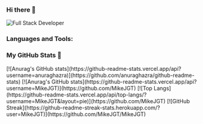 ### Hi there 👋

<!--
**MikeJGT/MikeJGT** is a ✨ _special_ ✨ repository because its `README.md` (this file) appears on your GitHub profile.

Here are some ideas to get you started:

- 🔭 I’m currently working on ...
- 🌱 I’m currently learning ...
- 👯 I’m looking to collaborate on ...
- 🤔 I’m looking for help with ...
- 💬 Ask me about ...
- 📫 How to reach me: ...
- 😄 Pronouns: ...
- ⚡ Fun fact: ...
-->
<!--Header image:-->
![Full Stack Developer](https://github.com/MikeJGT/MikeJGT/banner.png)


<!--Lenguajes -->
<h3 align="left">Languages and Tools:</h3>



<h3 align="left"> My GitHub Stats 🔭</h3>
[![Anurag's GitHub stats](https://github-readme-stats.vercel.app/api?username=anuraghazra)](https://github.com/anuraghazra/github-readme-stats)
<!--Estadísticas con letra -->
[![Anurag's GitHub stats](https://github-readme-stats.vercel.app/api?username=MikeJGT)](https://github.com/MikeJGT)
<!--Lenguajes mas usados-->
[![Top Langs](https://github-readme-stats.vercel.app/api/top-langs/?username=MikeJGT&layout=pie)](https://github.com/MikeJGT)
<!--Estadísticas fire icon -->
[![GitHub Streak](https://github-readme-streak-stats.herokuapp.com/?user=MikeJGT)](https://github.com/MikeJGT/MikeJGT)
